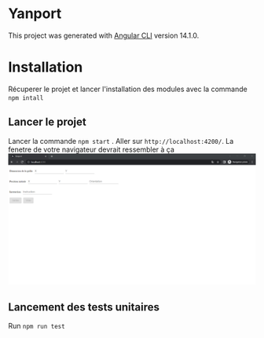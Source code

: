 # Yanport

This project was generated with [Angular CLI](https://github.com/angular/angular-cli) version 14.1.0.

# Installation #
Récuperer le projet et lancer l'installation des modules avec la commande `npm intall`

## Lancer le projet
Lancer la commande `npm start` . 
Aller sur  `http://localhost:4200/`.
La fenetre de votre navigateur devrait ressembler à ça 
![img.png](img.png)

## Lancement des tests unitaires
Run `npm run test`
